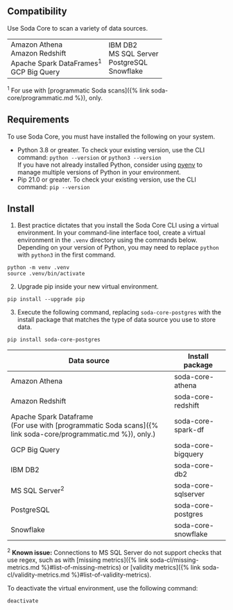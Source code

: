 ## Compatibility

Use Soda Core to scan a variety of data sources.<br />

<table>
  <tr>
    <td>Amazon Athena<br /> Amazon Redshift<br />  Apache Spark DataFrames<sup>1</sup><br /> GCP Big Query</td>
    <td>IBM DB2<br /> MS SQL Server<br /> PostgreSQL<br /> Snowflake<br /> </td>
  </tr>
</table>
<sup>1</sup> For use with [programmatic Soda scans]({% link soda-core/programmatic.md %}), only.

## Requirements

To use Soda Core, you must have installed the following on your system.

* Python 3.8 or greater. To check your existing version, use the CLI command: `python --version` or `python3 --version` <br /> 
If you have not already installed Python, consider using <a href="https://github.com/pyenv/pyenv/wiki" target="_blank">pyenv</a> to manage multiple versions of Python in your environment.
* Pip 21.0 or greater. To check your existing version, use the CLI command: `pip --version`

## Install

1. Best practice dictates that you install the Soda Core CLI using a virtual environment. In your command-line interface tool, create a virtual environment in the `.venv` directory using the commands below. Depending on your version of Python, you may need to replace `python` with `python3` in the first command.
```shell
python -m venv .venv
source .venv/bin/activate
```
2. Upgrade pip inside your new virtual environment.
```shell
pip install --upgrade pip
```
3. Execute the following command, replacing `soda-core-postgres` with the install package that matches the type of data source you use to store data.
```shell
pip install soda-core-postgres
```

| Data source | Install package | 
| ----------- | --------------- | 
| Amazon Athena | soda-core-athena |
| Amazon Redshift | soda-core-redshift | 
| Apache Spark Dataframe <br /> (For use with [programmatic Soda scans]({% link soda-core/programmatic.md %}), only.) | soda-core-spark-df |
| GCP Big Query | soda-core-bigquery | 
| IBM DB2 | soda-core-db2 |
| MS SQL Server<sup>2</sup> | soda-core-sqlserver |
| PostgreSQL | soda-core-postgres |
| Snowflake | soda-core-snowflake | 

<sup>2</sup> **Known issue:** Connections to MS SQL Server do not support checks that use regex, such as with [missing metrics]({% link soda-cl/missing-metrics.md %}#list-of-missing-metrics) or [validity metrics]({% link soda-cl/validity-metrics.md %}#list-of-validity-metrics).

To deactivate the virtual environment, use the following command:
```shell
deactivate
```

